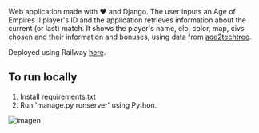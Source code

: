 Web application made with :heart: and Django. The user inputs an Age of Empires II player's ID and the application retrieves information about the current (or last) match. It shows the player's name, elo, color, map, civs chosen and their information and bonuses, using data from [aoe2techtree](https://aoe2techtree.net/).

Deployed using Railway [here](https://aoewebapp-production.up.railway.app/).

## To run locally
1. Install requirements.txt
2. Run 'manage.py runserver' using Python.

![imagen](https://github.com/user-attachments/assets/4546ea4a-96d8-4e6b-91cc-1cd0eb4fb8c0)
